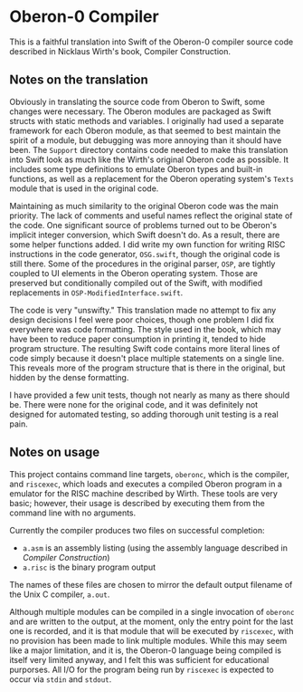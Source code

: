 #  Oberon-0 Compiler

This is a faithful translation into Swift of the Oberon-0 compiler source code described in Nicklaus Wirth's book, Compiler Construction. 

## Notes on the translation
Obviously in translating the source code from Oberon to Swift, some changes were necessary.  The Oberon modules are packaged as Swift structs with static methods and variables.  I originally had used a separate framework for each Oberon module, as that seemed to best maintain the spirit of a module, but debugging was more annoying than it should have been.  The `Support` directory contains code needed to make this translation into Swift look as much like the Wirth's original Oberon code as possible.  It includes some type definitions to emulate Oberon types and built-in functions, as well as a replacement for the Oberon operating system's `Texts` module that is used in the original code.  

Maintaining as much similarity to the original Oberon code was the main priority.  The lack of comments and useful names reflect the original state of the code.  One significant source of problems turned out to be Oberon's implicit integer conversion, which Swift doesn't do.  As a result, there are some helper functions added.  I did write my own function for writing RISC instructions in the code generator, `OSG.swift`, though the original code is still there.   Some of the procedures in the original parser, `OSP`, are tightly coupled to UI elements in the Oberon operating system.   Those are preserved but conditionally compiled out of the Swift, with modified replacements in `OSP-ModifiedInterface.swift`.

The code is very "unswifty."  This translation made no attempt to fix any design decisions I feel were poor choices, though one problem I did fix everywhere was code formatting.   The style used in the book, which may have been to reduce paper consumption in printing it, tended to hide program structure.   The resulting Swift code contains more literal lines of code simply because it doesn't place multiple statements on a single line.  This reveals more of the program structure that is there in the original, but hidden by the dense formatting.

I have provided a few unit tests, though not nearly as many as there should be.  There were none for the original code, and it was definitely not designed for automated testing, so adding thorough unit testing is a real pain.

## Notes on usage
This project contains command line targets, `oberonc`, which is the compiler, and `riscexec`, which loads and executes a compiled Oberon program in a emulator for the RISC machine described by Wirth.   These tools are very basic; however, their usage is described by executing them from the command line with no arguments. 

Currently the compiler produces two files on successful completion:

- `a.asm`  is an assembly listing (using the assembly language described in *Compiler Construction*)
- `a.risc` is the binary program output
	
The names of these files are chosen to mirror the default output filename of the Unix C compiler, `a.out`.
	
Although multiple modules can be compiled in a single invocation of `oberonc` and are written to the output, at the moment, only the entry point for the last one is recorded, and it is that module that will be executed by `riscexec`, with no provision has been made to link multiple modules.  While this may seem like a major limitation, and it is, the Oberon-0 language being compiled is itself very limited anyway, and I felt this was sufficient for educational purporses.    All I/O for the program being run by `riscexec` is expected to occur via `stdin` and `stdout`.
